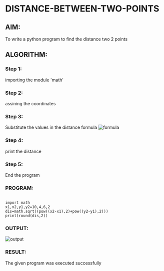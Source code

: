 # DISTANCE-BETWEEN-TWO-POINTS

## AIM:
To write a python program to find the distance two 2 points
## ALGORITHM:
### Step 1: 
importing the module 'math'
### Step 2: 
assining the coordinates 
### Step 3: 
Substitute the values in the distance formula  ![formula](/formula.JPG)
### Step 4: 
print the distance
### Step 5: 
End the program
### PROGRAM:
```

import math
x1,x2,y1,y2=10,4,6,2
dis=math.sqrt((pow((x2-x1),2)+pow((y2-y1),2)))
print(round(dis,2))
```


### OUTPUT:
![output](/![output](https://github.com/Narendran-sec/DISTANCE-BETWEEN-TWO-POINTS/assets/147473131/4ed364a1-7f25-4c10-9817-4164cfe98378)
)

### RESULT:
The given program was executed successfully
